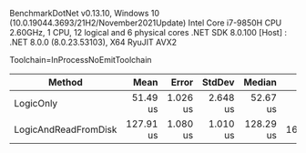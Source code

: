 BenchmarkDotNet v0.13.10, Windows 10 (10.0.19044.3693/21H2/November2021Update)
Intel Core i7-9850H CPU 2.60GHz, 1 CPU, 12 logical and 6 physical cores
.NET SDK 8.0.100
[Host] : .NET 8.0.0 (8.0.23.53103), X64 RyuJIT AVX2

Toolchain=InProcessNoEmitToolchain

| Method               | Mean      | Error    | StdDev   | Median    | Gen0    | Gen1   | Allocated |
|--------------------- |----------:|---------:|---------:|----------:|--------:|-------:|----------:|
| LogicOnly            |  51.49 us | 1.026 us | 2.648 us |  52.67 us |       - |      - |         - |
| LogicAndReadFromDisk | 127.91 us | 1.080 us | 1.010 us | 128.29 us | 16.3574 | 2.6855 |  104012 B |